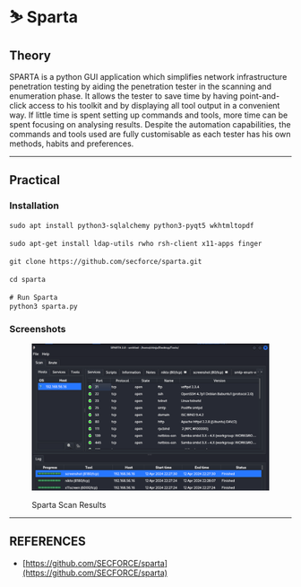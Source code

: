 # ⛷️ Sparta

## Theory

SPARTA is a python GUI application which simplifies network infrastructure penetration testing by aiding the penetration tester in the scanning and enumeration phase. It allows the tester to save time by having point-and-click access to his toolkit and by displaying all tool output in a convenient way. If little time is spent setting up commands and tools, more time can be spent focusing on analysing results. Despite the automation capabilities, the commands and tools used are fully customisable as each tester has his own methods, habits and preferences.



***

## Practical

### Installation

```
sudo apt install python3-sqlalchemy python3-pyqt5 wkhtmltopdf

sudo apt-get install ldap-utils rwho rsh-client x11-apps finger

git clone https://github.com/secforce/sparta.git

cd sparta

# Run Sparta
python3 sparta.py
```

### Screenshots

<figure><img src="../../../.gitbook/assets/image (212).png" alt=""><figcaption><p>Sparta Scan Results</p></figcaption></figure>



***

## REFERENCES

* [https://github.com/SECFORCE/sparta](https://github.com/SECFORCE/sparta)
